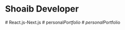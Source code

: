 # Shoaib Developer
#   R e a c t . j s - N e x t . j s  
 #   p e r s o n a l _ P o r t f o l i o  
 #   p e r s o n a l _ P o r t f o l i o  
 